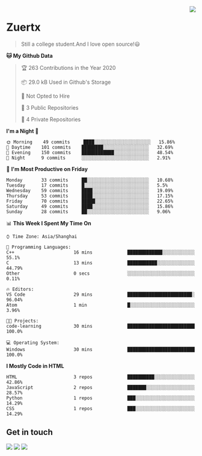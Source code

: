 <a href="#">
<img align="right" src="https://github-readme-stats.vercel.app/api?username=zuertx&show_icons=true&hide_border=true">
</a>

# Zuertx
> Still a college student.And I love open source!😃  

<!--START_SECTION:waka-->
**🐱 My Github Data** 

> 🏆 263 Contributions in the Year 2020
 > 
> 📦 29.0 kB Used in Github's Storage 
 > 
> 🚫 Not Opted to Hire
 > 
> 📜 3 Public Repositories
 > 
> 🔑 4 Private Repositories 

**I'm a Night 🦉** 

```text
🌞 Morning    49 commits     ████░░░░░░░░░░░░░░░░░░░░░   15.86% 
🌆 Daytime    101 commits    ████████░░░░░░░░░░░░░░░░░   32.69% 
🌃 Evening    150 commits    ████████████░░░░░░░░░░░░░   48.54% 
🌙 Night      9 commits      ░░░░░░░░░░░░░░░░░░░░░░░░░   2.91%

```
📅 **I'm Most Productive on Friday** 

```text
Monday       33 commits     ██░░░░░░░░░░░░░░░░░░░░░░░   10.68% 
Tuesday      17 commits     █░░░░░░░░░░░░░░░░░░░░░░░░   5.5% 
Wednesday    59 commits     ████░░░░░░░░░░░░░░░░░░░░░   19.09% 
Thursday     53 commits     ████░░░░░░░░░░░░░░░░░░░░░   17.15% 
Friday       70 commits     █████░░░░░░░░░░░░░░░░░░░░   22.65% 
Saturday     49 commits     ████░░░░░░░░░░░░░░░░░░░░░   15.86% 
Sunday       28 commits     ██░░░░░░░░░░░░░░░░░░░░░░░   9.06%

```


📊 **This Week I Spent My Time On** 

```text
⌚︎ Time Zone: Asia/Shanghai

💬 Programming Languages: 
C++                      16 mins             █████████████░░░░░░░░░░░░   55.1% 
C                        13 mins             ███████████░░░░░░░░░░░░░░   44.79% 
Other                    0 secs              ░░░░░░░░░░░░░░░░░░░░░░░░░   0.11%

🔥 Editors: 
VS Code                  29 mins             ████████████████████████░   96.04% 
Atom                     1 min               █░░░░░░░░░░░░░░░░░░░░░░░░   3.96%

🐱‍💻 Projects: 
code-learning            30 mins             █████████████████████████   100.0%

💻 Operating System: 
Windows                  30 mins             █████████████████████████   100.0%

```

**I Mostly Code in HTML** 

```text
HTML                     3 repos             ██████████░░░░░░░░░░░░░░░   42.86% 
JavaScript               2 repos             ███████░░░░░░░░░░░░░░░░░░   28.57% 
Python                   1 repos             ███░░░░░░░░░░░░░░░░░░░░░░   14.29% 
CSS                      1 repos             ███░░░░░░░░░░░░░░░░░░░░░░   14.29%

```



<!--END_SECTION:waka-->

## Get in touch
[![](https://img.shields.io/badge/-https://zuertx.tk-0e83cd?style=flat-square&logo=Blogger&logoColor=fff)](https://zuertx.tk)
[![](https://img.shields.io/badge/-@zuertx-3db6f1?style=flat-square&logo=Telegram&logoColor=2ca5e0)](https://t.me/zuertx)
[![](https://img.shields.io/badge/-zuertx@gmail.com-911318?style=flat-square&logo=Mail.RU&logoColor=white&labelColor=c14438)](mailto:zuertx_at_gmail.com)
